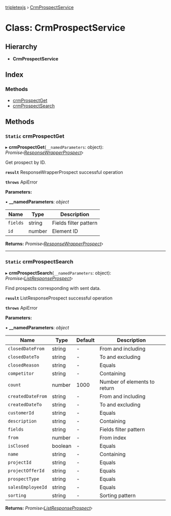 [tripletexjs](../README.md) › [CrmProspectService](crmprospectservice.md)

# Class: CrmProspectService

## Hierarchy

* **CrmProspectService**

## Index

### Methods

* [crmProspectGet](crmprospectservice.md#static-crmprospectget)
* [crmProspectSearch](crmprospectservice.md#static-crmprospectsearch)

## Methods

### `Static` crmProspectGet

▸ **crmProspectGet**(`__namedParameters`: object): *Promise‹[ResponseWrapperProspect](../interfaces/responsewrapperprospect.md)›*

Get prospect by ID.

**`result`** ResponseWrapperProspect successful operation

**`throws`** ApiError

**Parameters:**

▪ **__namedParameters**: *object*

Name | Type | Description |
------ | ------ | ------ |
`fields` | string | Fields filter pattern |
`id` | number | Element ID |

**Returns:** *Promise‹[ResponseWrapperProspect](../interfaces/responsewrapperprospect.md)›*

___

### `Static` crmProspectSearch

▸ **crmProspectSearch**(`__namedParameters`: object): *Promise‹[ListResponseProspect](../interfaces/listresponseprospect.md)›*

Find prospects corresponding with sent data.

**`result`** ListResponseProspect successful operation

**`throws`** ApiError

**Parameters:**

▪ **__namedParameters**: *object*

Name | Type | Default | Description |
------ | ------ | ------ | ------ |
`closedDateFrom` | string | - | From and including |
`closedDateTo` | string | - | To and excluding |
`closedReason` | string | - | Equals |
`competitor` | string | - | Containing |
`count` | number | 1000 | Number of elements to return |
`createdDateFrom` | string | - | From and including |
`createdDateTo` | string | - | To and excluding |
`customerId` | string | - | Equals |
`description` | string | - | Containing |
`fields` | string | - | Fields filter pattern |
`from` | number | - | From index |
`isClosed` | boolean | - | Equals |
`name` | string | - | Containing |
`projectId` | string | - | Equals |
`projectOfferId` | string | - | Equals |
`prospectType` | string | - | Equals |
`salesEmployeeId` | string | - | Equals |
`sorting` | string | - | Sorting pattern |

**Returns:** *Promise‹[ListResponseProspect](../interfaces/listresponseprospect.md)›*
